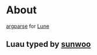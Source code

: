 # About
[argparse](https://github.com/mpeterv/argparse/tree/master) for [Lune](https://github.com/lune-org/lune)

## Luau typed by [sunwoo](https://github.com/kimpure)
